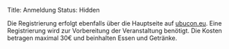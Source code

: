 Title: Anmeldung
Status: Hidden

Die Registrierung erfolgt ebenfalls über die Hauptseite auf
[ubucon.eu](http://ubucon.org/en/events/ubucon-europe/register/). Eine
Registrierung wird zur Vorbereitung der Veranstaltung benötigt. Die
Kosten betragen maximal 30€ und beinhalten Essen und Getränke.
